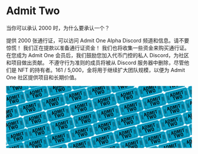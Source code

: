 # Admit Two

当你可以承认 2000 时，为什么要承认一个？

提供 2000 张通行证，可以访问 Admit One Alpha Discord 频道和信息。请不要惊慌！ 我们正在提款以准备通行证资金！ 我们也将收集一些资金来购买通行证。在您成为 Admit One 会员后，我们鼓励您加入代币门控的私人 Discord，为社区和项目做出贡献。 不遵守行为准则的成员将被从 Discord 服务器中删除，尽管他们是 NFT 的持有者。161 / 5,000，金将用于继续扩大团队规模，以便为 Admit One 社区提供项目和长期价值。

![unnamed](unnamed.png)
